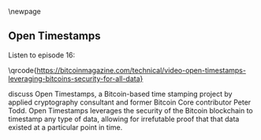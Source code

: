 \newpage
## Open Timestamps

Listen to episode 16:

\qrcode{https://bitcoinmagazine.com/technical/video-open-timestamps-leveraging-bitcoins-security-for-all-data}

discuss Open Timestamps, a Bitcoin-based time stamping project by applied cryptography consultant and former Bitcoin Core contributor Peter Todd. Open Timestamps leverages the security of the Bitcoin blockchain to timestamp any type of data, allowing for irrefutable proof that that data existed at a particular point in time.
